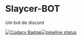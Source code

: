 # Slaycer-BOT
Um bot de discord

[![Codacy Badge](https://api.codacy.com/project/badge/Grade/183da08dfca9462ba660d2fef1773d51)](https://www.codacy.com/manual/Slaycer-Network/Slaycer-BOT?utm_source=github.com&amp;utm_medium=referral&amp;utm_content=Slaycer-Network/Slaycer-BOT&amp;utm_campaign=Badge_Grade)[![pipeline status](https://gitlab.com/sergioglorias/Slaycer-BOT/badges/master/pipeline.svg)](https://gitlab.com/sergioglorias/Slaycer-BOT/commits/master)
